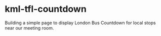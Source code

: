 kml-tfl-countdown
=================

Building a simple page to display London Bus Countdown for local stops near our meeting room.
